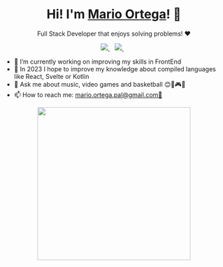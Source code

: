 <h1 align='center'>
    Hi! I'm <a href="https://twitter.com/nelodev">Mario Ortega</a>! 👋
</h1>

<p align='center'>
    Full Stack Developer that enjoys solving problems! ❤️
</p>

<p align='center'>
  <a href="https://www.linkedin.com/in/mario-ortega-palacios-760638182/">
    <img src="https://img.shields.io/badge/linkedin-%230077B5.svg?&style=for-the-badge&logo=linkedin&logoColor=white" />
  </a>&nbsp;&nbsp;
  <a href="https://github.com/maopadev">
    <img src="https://img.shields.io/badge/GitHub-100000?style=for-the-badge&logo=github&logoColor=white" />
  </a>&nbsp;&nbsp; 
</p>                                                                                            
                                                                   
- 🔭 I’m currently working on improving my skills in FrontEnd<br>
- 🤔 In 2023 I hope to improve my knowledge about compiled languages like React, Svelte or Kotlin<br>
- 💬 Ask me about music, video games and basketball 😊🎵🎮🏀<br>
- 📫 How to reach me: [mario.ortega.pal@gmail.com📧](mailto:mario.ortega.pal@gmail.com)<br>

<p align='center'>
  <a href="#"><img src="https://github-readme-stats.vercel.app/api?username=maopadev&show_icons=true&count_private=true&theme=dark" width="350"></a>
</p>